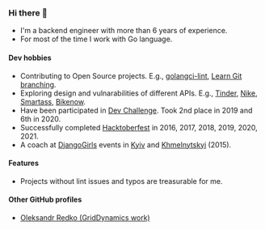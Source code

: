 ### Hi there 👋

- I'm a backend engineer with more than 6 years of experience.
- For most of the time I work with Go language.

#### Dev hobbies

- Contributing to Open Source projects. E.g., [golangci-lint](https://github.com/golangci/golangci-lint), [Learn Git branching](https://learngitbranching.js.org/).
- Exploring design and vulnarabilities of different APIs. E.g., [Tinder](https://smartass.ua/), [Nike](https://www.nike.com/), [Smartass](https://smartass.ua/), [Bikenow](https://bikenow.com.ua/).
- Have been participated in [Dev Challenge](https://devchallenge.it/). Took 2nd place in 2019 and 6th in 2020.
- Successfully completed [Hacktoberfest](https://hacktoberfest.digitalocean.com) in 2016, 2017, 2018, 2019, 2020, 2021.
- A coach at [DjangoGirls](https://djangogirls.org) events in [Kyiv](https://www.facebook.com/djangogirlskyiv/photos/a.1597027043880257/1597028007213494) and [Khmelnytskyi](https://www.facebook.com/uapycon/photos/a.903859323029360/903862623029030) (2015).

#### Features

- Projects without lint issues and typos are treasurable for me.

#### Other GitHub profiles

- [Oleksandr Redko (GridDynamics work)](https://github.com/oredko-gd)
